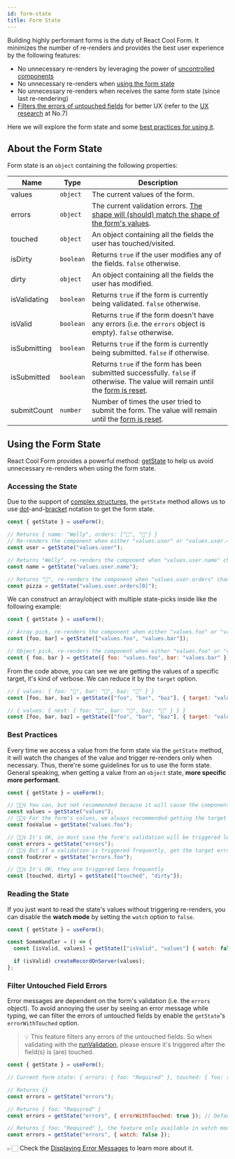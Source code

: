 ```yaml
---
id: form-state
title: Form State
---
```


Building highly performant forms is the duty of React Cool Form. It minimizes the number of re-renders and provides the best user experience by the following features:

- No unnecessary re-renders by leveraging the power of [uncontrolled components](https://reactjs.org/docs/uncontrolled-components.html)
- No unnecessary re-renders when [using the form state](#using-the-form-state)
- No unnecessary re-renders when receives the same form state (since last re-rendering)
- [Filters the errors of untouched fields](#filter-untouched-field-errors) for better UX (refer to the [UX research](https://www.nngroup.com/articles/errors-forms-design-guidelines) at No.7)

Here we will explore the form state and some [best practices for using it](#best-practices).

## About the Form State

Form state is an `object` containing the following properties:

| Name         | Type      | Description                                                                                                                                      |
| ------------ | --------- | ------------------------------------------------------------------------------------------------------------------------------------------------ |
| values       | `object`  | The current values of the form.                                                                                                                  |
| errors       | `object`  | The current validation errors. [The shape will (should) match the shape of the form's values](./validation-guide#how-to-run).                    |
| touched      | `object`  | An object containing all the fields the user has touched/visited.                                                                                |
| isDirty      | `boolean` | Returns `true` if the user modifies any of the fields. `false` otherwise.                                                                        |
| dirty        | `object`  | An object containing all the fields the user has modified.                                                                                       |
| isValidating | `boolean` | Returns `true` if the form is currently being validated. `false` otherwise.                                                                      |
| isValid      | `boolean` | Returns `true` if the form doesn't have any errors (i.e. the `errors` object is empty). `false` otherwise.                                       |
| isSubmitting | `boolean` | Returns `true` if the form is currently being submitted. `false` if otherwise.                                                                   |
| isSubmitted  | `boolean` | Returns `true` if the form has been submitted successfully. `false` if otherwise. The value will remain until the [form is reset](./reset-form). |
| submitCount  | `number`  | Number of times the user tried to submit the form. The value will remain until the [form is reset](./reset-form).                                |

## Using the Form State

React Cool Form provides a powerful method: [getState](../api-reference/use-form#getstate) to help us avoid unnecessary re-renders when using the form state.

### Accessing the State

Due to the support of [complex structures](./complex-structures), the `getState` method allows us to use [dot](https://developer.mozilla.org/en-US/docs/Web/JavaScript/Reference/Operators/Property_accessors#Dot_notation)-and-[bracket](https://developer.mozilla.org/en-US/docs/Web/JavaScript/Reference/Operators/Property_accessors#Bracket_notation) notation to get the form state.

```js
const { getState } = useForm();

// Returns { name: "Welly", orders: ["🍕", "🥤"] }
// Re-renders the component when either "values.user" or "values.user.<property>" changes
const user = getState("values.user");

// Returns "Welly", re-renders the component when "values.user.name" changes
const name = getState("values.user.name");

// Returns "🍕", re-renders the component when "values.user.orders" changes
const pizza = getState("values.user.orders[0]");
```

We can construct an array/object with multiple state-picks inside like the following example:

```js
const { getState } = useForm();

// Array pick, re-renders the component when either "values.foo" or "values.bar" changes
const [foo, bar] = getState(["values.foo", "values.bar"]);

// Object pick, re-renders the component when either "values.foo" or "values.bar" changes
const { foo, bar } = getState({ foo: "values.foo", bar: "values.bar" });
```

From the code above, you can see we are getting the values of a specific target, it's kind of verbose. We can reduce it by the `target` option.

<!-- prettier-ignore-start -->
```js
// { values: { foo: "🍎", bar: "🥝", baz: "🍋" } }
const [foo, bar, baz] = getState(["foo", "bar", "baz"], { target: "values" });

// { values: { nest: { foo: "🍎", bar: "🥝", baz: "🍋" } } }
const [foo, bar, baz] = getState(["foo", "bar", "baz"], { target: "values.nest" });
```
<!-- prettier-ignore-end -->

### Best Practices

Every time we access a value from the form state via the `getState` method, it will watch the changes of the value and trigger re-renders only when necessary. Thus, there're some guidelines for us to use the form state. General speaking, when getting a value from an `object` state, **more specific more performant**.

```js
const { getState } = useForm();

// 🙅🏻‍♀️ You can, but not recommended because it will cause the component to update on every value change
const values = getState("values");
// 🙆🏻‍♀️ For the form's values, we always recommended getting the target value as specific as possible
const fooValue = getState("values.foo");

// 🙆🏻‍♀️ It's OK, in most case the form's validation will be triggered less frequently
const errors = getState("errors");
// 🙆🏻‍♀️ But if a validation is triggered frequently, get the target error instead
const fooError = getState("errors.foo");

// 🙆🏻‍♀️ It's OK, they are triggered less frequently
const [touched, dirty] = getState(["touched", "dirty"]);
```

### Reading the State

If you just want to read the state's values without triggering re-renders, you can disable the **watch mode** by setting the `watch` option to `false`.

```js {4}
const { getState } = useForm();

const SomeHandler = () => {
  const [isValid, values] = getState(["isValid", "values"] { watch: false });

  if (isValid) createRecordOnServer(values);
};
```

### Filter Untouched Field Errors

Error messages are dependent on the form's validation (i.e. the `errors` object). To avoid annoying the user by seeing an error message while typing, we can filter the errors of untouched fields by enable the `getState`'s `errorWithTouched` option.

> 💡 This feature filters any errors of the untouched fields. So when validating with the [runValidation](../api-reference/use-form#runvalidation), please ensure it's triggered after the field(s) is (are) touched.

```js
const { getState } = useForm();

// Current form state: { errors: { foo: "Required" }, touched: { foo: true } }

// Returns {}
const errors = getState("errors");

// Returns { foo: "Required" }
const errors = getState("errors", { errorWithTouched: true }); // Default is "false"

// Returns { foo: "Required" }, the feature only available in watch mode
const errors = getState("errors", { watch: false });
```

👉🏻 Check the [Displaying Error Messages](./validation-guide#displaying-error-messages) to learn more about it.
